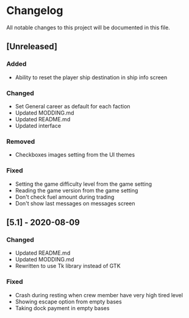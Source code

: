 # Changelog
All notable changes to this project will be documented in this file.

## [Unreleased]

### Added
- Ability to reset the player ship destination in ship info screen

### Changed
- Set General career as default for each faction
- Updated MODDING.md
- Updated README.md
- Updated interface

### Removed
- Checkboxes images setting from the UI themes

### Fixed
- Setting the game difficulty level from the game setting
- Reading the game version from the game setting
- Don't check fuel amount during trading
- Don't show last messages on messages screen

## [5.1] - 2020-08-09

### Changed
- Updated README.md
- Updated MODDING.md
- Rewritten to use Tk library instead of GTK

### Fixed
- Crash during resting when crew member have very high tired level
- Showing escape option from empty bases
- Taking dock payment in empty bases
